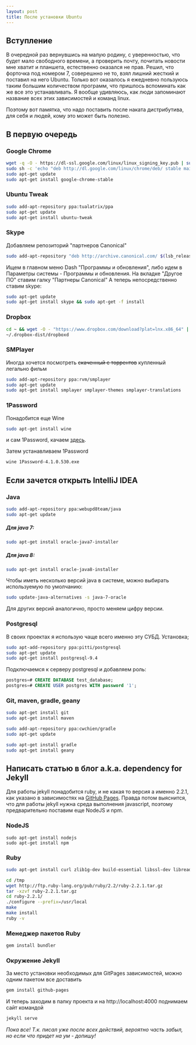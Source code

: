 ```yaml
---
layout: post
title: После установки Ubuntu
---
```


## Вступление

В очередной раз вернувшись на малую родину, с уверенностью, что будет мало свободного времени, а
проверить почту, почитать новости мне хватит и планшета, естественно оказался не прав.
Решил, что форточка под номером 7, соверешнно не то, взял лишний жесткий и поставил на него 
Ubuntu. Только вот оказалось я ежедневно пользуюсь таким большим количеством программ,
что пришлось вспоминать как же все это устанавливать. Я вообще удивляюсь, как люди запоминают
название всех этих зависимостей и команд linux.

Поэтому вот памятка, что надо поставить после наката дистрибутива, для себя и людей, кому это может быть полезно.


## В первую очередь
### Google Chrome ###
```bash
wget -q -O - https://dl-ssl.google.com/linux/linux_signing_key.pub | sudo apt-key add -
sudo sh -c 'echo "deb http://dl.google.com/linux/chrome/deb/ stable main" >> /etc/apt/sources.list.d/google-chrome.list'
sudo apt-get update
sudo apt-get install google-chrome-stable
```

### Ubuntu Tweak ###
```bash
sudo add-apt-repository ppa:tualatrix/ppa
sudo apt-get update 
sudo apt-get install ubuntu-tweak
```

### Skype ###
Добавляем репозиторий "партнеров Canonical"

```bash
sudo add-apt-repository "deb http://archive.canonical.com/ $(lsb_release -sc) partner"
```

Ищем в главном меню Dash "Программы и обновления", либо идем в Параметры системы -  Программы и обновления.
На вкладке "Другое ПО" ставим галку "Партнеры Canonical"
А теперь непосредственно ставим skype:

```bash
sudo apt-get update
sudo apt-get install skype && sudo apt-get -f install
```

### Dropbox ###

```bash
cd ~ && wget -O - "https://www.dropbox.com/download?plat=lnx.x86_64" | tar xzf -
~/.dropbox-dist/dropboxd
```
### SMPlayer ###
Иногда хочется посмотреть ~~скаченный с торрентов~~ купленный легально фильм

```bash
sudo add-apt-repository ppa:rvm/smplayer
sudo apt-get update
sudo apt-get install smplayer smplayer-themes smplayer-translations
```

### 1Password ###
Понадобится еще Wine

```bash
sudo apt-get install wine
```

и сам 1Password, качаем [здесь](https://agilebits.com/onepassword/windows).

Затем устанавливаем 1Password

```bash
wine 1Password-4.1.0.530.exe
```

## Если зачется открыть IntelliJ IDEA ##
### Java ###
```bash
sudo add-apt-repository ppa:webupd8team/java
sudo apt-get update
```

##### Для java 7: #####
```bash
sudo apt-get install oracle-java7-installer
```
##### Для java 8: ######
```bash
sudo apt-get install oracle-java8-installer
```

Чтобы иметь несколько версий java в системе, можно выбирать используемую по умолчанию:

```bash
sudo update-java-alternatives -s java-7-oracle
```

Для других версий аналогично, просто меняем цифру версии.

### Postgresql ###
В своих проектах я использую чаще всего именно эту СУБД.
Установка;

```bash
sudo apt-add-repository ppa:pitti/postgresql
sudo apt-get update
sudo apt-get install postgresql-9.4
```

Подключаемся к серверу postgresql и добавляем роль:

```sql
postgres=# CREATE DATABASE test_database;
postgres=# CREATE USER postgres WITH password '1';
```

### Git, maven, gradle, geany ###
```bash
sudo apt-get install git
sudo apt-get install maven

sudo add-apt-repository ppa:cwchien/gradle
sudo apt-get update

sudo apt-get install gradle
sudo apt-get install geany
```


## Написать статью в блог a.k.a. dependency for Jekyll
Для работы jekyll понадобится ruby, и не какая то версия а именно 2.2.1, 
как указано в зависимостях на [GitHub Pages](https://pages.github.com/versions/).
Правда потом выяснится, что для работы jekyll нужна среда выполнения javascript, поэтому
предварительно поставим еще NodeJS и npm.

### NodeJS ###
```
sudo apt-get install nodejs
sudo apt-get install npm
```
### Ruby ###
```bash
sudo apt-get install curl zlib1g-dev build-essential libssl-dev libreadline-dev libyaml-dev libsqlite3-dev sqlite3 libxml2-dev libxslt1-dev libcurl4-openssl-dev python-software-properties libffi-dev

cd /tmp
wget http://ftp.ruby-lang.org/pub/ruby/2.2/ruby-2.2.1.tar.gz
tar -xzvf ruby-2.2.1.tar.gz
cd ruby-2.2.1/
./configure --prefix=/usr/local
make
make install
ruby -v
```

### Менеджер пакетов Ruby ###
```bash
gem install bundler
```

### Окружение Jekyll ###
За место установки необходимых для GitPages зависимостей, можно одним пакетом все доставить

```bash 
gem install github-pages
```
И теперь заходим в папку проекта и на http://localhost:4000 поднимаем сайт командой

```bash
jekyll serve
```

*Пока все! Т.к. писал уже после всех действий, вероятно часть забыл, 
но если что придет на ум - допишу!*